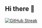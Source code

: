 ## Hi there 👋

[![GitHub Streak](https://streak-stats.demolab.com?user=Aliwah1403&theme=transparent&hide_border=true&exclude_days=Sun)](https://git.io/streak-stats)

<!--
**Aliwah1403/Aliwah1403** is a ✨ _special_ ✨ repository because its `README.md` (this file) appears on your GitHub profile.

Here are some ideas to get you started:

- 🔭 I’m currently working on ...
- 🌱 I’m currently learning ...
- 👯 I’m looking to collaborate on ...
- 🤔 I’m looking for help with ...
- 💬 Ask me about ...
- 📫 How to reach me: ...
- 😄 Pronouns: ...
- ⚡ Fun fact: ...
-->
